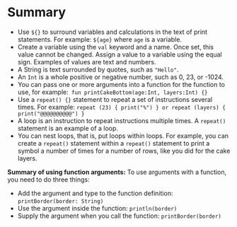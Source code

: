 # Summary

- Use `${}` to surround variables and calculations in the text of print statements. For example: `${age}` where `age` is a variable.
- Create a variable using the `val` keyword and a name. Once set, this value cannot be changed. Assign a value to a variable using the equal sign. Examples of values are text and numbers.
- A String is text surrounded by quotes, such as `"Hello"`.
- An `Int` is a whole positive or negative number, such as 0, 23, or -1024.
- You can pass one or more arguments into a function for the function to use, for example:` fun printCakeBottom(age:Int, layers:Int) {}`
- Use a `repeat() {}` statement to repeat a set of instructions several times. For example: `repeat (23) { print("%") } or repeat (layers) { print("@@@@@@@@@@") }`
- A loop is an instruction to repeat instructions multiple times. A `repeat()` statement is an example of a loop.
- You can nest loops, that is, put loops within loops. For example, you can create a `repeat()` statement within a `repeat()` statement to print a symbol a number of times for a number of rows, like you did for the cake layers.

**Summary of using function arguments:** To use arguments with a function, you need to do three things:

- Add the argument and type to the function definition: `printBorder(border: String)`
- Use the argument inside the function: `println(border)`
- Supply the argument when you call the function: `printBorder(border)`